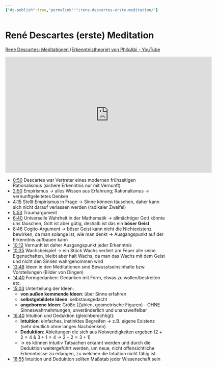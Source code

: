 ```yaml
---
{"dg-publish":true,"permalink":"/rene-descartes-erste-meditation/"}
---
```


# René  Descartes (erste) Meditation
[René Descartes: Meditationen (Erkenntnistheorie) von PhiloAbi - YouTube](https://www.youtube.com/watch?v=tGDIxGo1wV8)
<iframe width="648,05" height="364,65" src="https://www.youtube.com/embed/tGDIxGo1wV8" title="René Descartes: Meditationen (Erkenntnistheorie) - PhiloAbi" frameborder="0" allow="accelerometer; autoplay; clipboard-write; encrypted-media; gyroscope; picture-in-picture; web-share" referrerpolicy="strict-origin-when-cross-origin" allowfullscreen></iframe>

- [0:50](https://youtu.be/tGDIxGo1wV8?t=50) Descartes war Vertreter eines modernen frühzeitigen Rationalismus (sichere Erkenntnis nur mit Vernunft)
- [2:50](https://youtu.be/tGDIxGo1wV8?t=170) Empirismus → alles Wissen aus Erfahrung; Rationalismus → vernunftgeleitetes Denken
- [4:15](https://youtu.be/tGDIxGo1wV8?t=255) Stellt Empirismus in Frage → Sinne können täuschen, daher kann sich nicht darauf verlassen werden (radikaler Zweifel)
- [5:53](https://youtu.be/tGDIxGo1wV8?t=354) Traumargument
- [6:40](https://youtu.be/tGDIxGo1wV8?t=400) Universelle Wahrheit in der Mathematik → allmächtiger Gott könnte uns täuschen, Gott ist aber gütig, deshalb ist das ein **böser Geist**
- [8:46](https://youtu.be/tGDIxGo1wV8?t=526) Cogito-Argument → böser Geist kann nicht die Nichtexistenz bewirken, da man solange ist, wie man denkt → Ausgangspunkt auf der Erkenntnis aufbauen kann
- [10:12](https://youtu.be/tGDIxGo1wV8?t=612) Vernunft ist daher Ausgangspunkt jeder Erkenntnis
- [10:35](https://youtu.be/tGDIxGo1wV8?t=636) Wachsbeispiel → ein Stück Wachs verliert am Feuer alle seine Eigenschaften, bleibt aber halt Wachs, da man das Wachs mit dem Geist und nicht den Sinnen wahrgenommen wird
- [13:48](https://youtu.be/tGDIxGo1wV8?t=828) Ideen in den Meditationen sind Bewusstseinsinhalte bzw. Vorstellungen (Bilder von Dingen)
- [14:40](https://youtu.be/tGDIxGo1wV8?t=881) Formgedanken: Gedanken mit Form, etwas zu wollen/bestreiten etc.
- [15:03](https://youtu.be/tGDIxGo1wV8?t=904) Unterteilung der Ideen:
	- **von außen kommende Ideen**: über Sinne erfahren
	- **selbstgebildete Ideen**: selbstausgedacht
	- **angeborene Ideen**: Größe (Zahlen, geometrische Figuren) - OHNE Sinneswahrnehmungen, unveränderlich und unanzweifelbar
- [16:40](https://youtu.be/tGDIxGo1wV8?t=1000) Intuition und Deduktion (gleichberechtigt):
	- **Intuition**: einfaches, instinktes Begreifen → z.B. eigene Existenz (sehr deutlich ohne langes Nachdenken)
	- **Deduktion**: Ableitungen die sich aus Notwendigkeiten ergeben ($2+2=4$ & $3+1=4$ → $2+2=3+1$)
	- → es können intuitiv Tatsachen erkannt werden und durch die Deduktion weitergeführt werden, um neue, nicht offensichtliche Erkenntnisse zu erlangen, zu welchen die Intuition nicht fähig ist
- [18:55](https://youtu.be/tGDIxGo1wV8?t=1134) Intuition und Deduktion sollten Maßstab jeder Wissenschaft sein